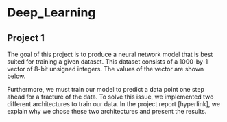 # Deep_Learning


## Project 1
The goal of this project is to produce a neural network model that is best
suited for training a given dataset. This dataset consists of a 1000-by-1 vector
of 8-bit unsigned integers. The values of the vector are shown below.


Furthermore, we must train our model to predict a data point one step ahead
for a fracture of the data. To solve this issue, we implemented two different
architectures to train our data. In the project report [hyperlink], we explain why
we chose these two architectures and present the results.
